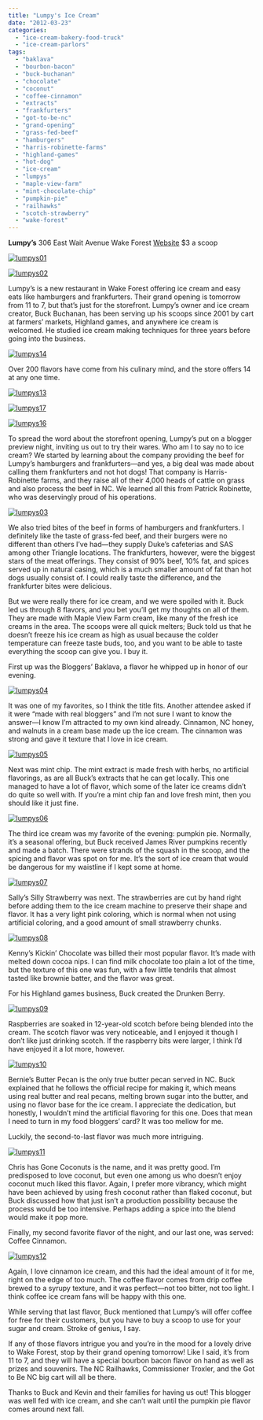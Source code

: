 ```yaml
---
title: "Lumpy's Ice Cream"
date: "2012-03-23"
categories:
  - "ice-cream-bakery-food-truck"
  - "ice-cream-parlors"
tags:
  - "baklava"
  - "bourbon-bacon"
  - "buck-buchanan"
  - "chocolate"
  - "coconut"
  - "coffee-cinnamon"
  - "extracts"
  - "frankfurters"
  - "got-to-be-nc"
  - "grand-opening"
  - "grass-fed-beef"
  - "hamburgers"
  - "harris-robinette-farms"
  - "highland-games"
  - "hot-dog"
  - "ice-cream"
  - "lumpys"
  - "maple-view-farm"
  - "mint-chocolate-chip"
  - "pumpkin-pie"
  - "railhawks"
  - "scotch-strawberry"
  - "wake-forest"
---
```


**Lumpy’s** 306 East Wait Avenue Wake Forest [Website](http://lumpysicecream.com/) $3 a scoop

[![](http://www.rebeccagomezfarrell.com/wp-content/uploads/2012/03/lumpys01.jpg "lumpys01")](http://www.rebeccagomezfarrell.com/wp-content/uploads/2012/03/lumpys01.jpg)

[![](http://www.rebeccagomezfarrell.com/wp-content/uploads/2012/03/lumpys02.jpg "lumpys02")](http://www.rebeccagomezfarrell.com/wp-content/uploads/2012/03/lumpys02.jpg)

Lumpy’s is a new restaurant in Wake Forest offering ice cream and easy eats like hamburgers and frankfurters. Their grand opening is tomorrow from 11 to 7, but that’s just for the storefront. Lumpy’s owner and ice cream creator, Buck Buchanan, has been serving up his scoops since 2001 by cart at farmers’ markets, Highland games, and anywhere ice cream is welcomed. He studied ice cream making techniques for three years before going into the business.




<div class="caption">

[![](http://www.rebeccagomezfarrell.com/wp-content/uploads/2012/03/lumpys14.jpg "lumpys14")](http://www.rebeccagomezfarrell.com/wp-content/uploads/2012/03/lumpys14.jpg)</div>


Over 200 flavors have come from his culinary mind, and the store offers 14 at any one time.

[![](http://www.rebeccagomezfarrell.com/wp-content/uploads/2012/03/lumpys13.jpg "lumpys13")](http://www.rebeccagomezfarrell.com/wp-content/uploads/2012/03/lumpys13.jpg)

[![](http://www.rebeccagomezfarrell.com/wp-content/uploads/2012/03/lumpys17.jpg "lumpys17")](http://www.rebeccagomezfarrell.com/wp-content/uploads/2012/03/lumpys17.jpg)

[![](http://www.rebeccagomezfarrell.com/wp-content/uploads/2012/03/lumpys16.jpg "lumpys16")](http://www.rebeccagomezfarrell.com/wp-content/uploads/2012/03/lumpys16.jpg)

To spread the word about the storefront opening, Lumpy’s put on a blogger preview night, inviting us out to try their wares. Who am I to say no to ice cream? We started by learning about the company providing the beef for Lumpy’s hamburgers and frankfurters—and yes, a big deal was made about calling them frankfurters and not hot dogs! That company is Harris-Robinette farms, and they raise all of their 4,000 heads of cattle on grass and also process the beef in NC. We learned all this from Patrick Robinette, who was deservingly proud of his operations.

[![](http://www.rebeccagomezfarrell.com/wp-content/uploads/2012/03/lumpys03.jpg "lumpys03")](http://www.rebeccagomezfarrell.com/wp-content/uploads/2012/03/lumpys03.jpg)

We also tried bites of the beef in forms of hamburgers and frankfurters. I definitely like the taste of grass-fed beef, and their burgers were no different than others I’ve had—they supply Duke’s cafeterias and SAS among other Triangle locations. The frankfurters, however, were the biggest stars of the meat offerings. They consist of 90% beef, 10% fat, and spices served up in natural casing, which is a much smaller amount of fat than hot dogs usually consist of. I could really taste the difference, and the frankfurter bites were delicious.

But we were really there for ice cream, and we were spoiled with it. Buck led us through 8 flavors, and you bet you’ll get my thoughts on all of them. They are made with Maple View Farm cream, like many of the fresh ice creams in the area. The scoops were all quick melters; Buck told us that he doesn’t freeze his ice cream as high as usual because the colder temperature can freeze taste buds, too, and you want to be able to taste everything the scoop can give you. I buy it.

First up was the Bloggers’ Baklava, a flavor he whipped up in honor of our evening.

[![](http://www.rebeccagomezfarrell.com/wp-content/uploads/2012/03/lumpys04.jpg "lumpys04")](http://www.rebeccagomezfarrell.com/wp-content/uploads/2012/03/lumpys04.jpg)

It was one of my favorites, so I think the title fits. Another attendee asked if it were “made with real bloggers” and I’m not sure I want to know the answer—I know I’m attracted to my own kind already. Cinnamon, NC honey, and walnuts in a cream base made up the ice cream. The cinnamon was strong and gave it texture that I love in ice cream.

[![](http://www.rebeccagomezfarrell.com/wp-content/uploads/2012/03/lumpys05.jpg "lumpys05")](http://www.rebeccagomezfarrell.com/wp-content/uploads/2012/03/lumpys05.jpg)

Next was mint chip. The mint extract is made fresh with herbs, no artificial flavorings, as are all Buck’s extracts that he can get locally. This one managed to have a lot of flavor, which some of the later ice creams didn’t do quite so well with. If you’re a mint chip fan and love fresh mint, then you should like it just fine.

[![](http://www.rebeccagomezfarrell.com/wp-content/uploads/2012/03/lumpys06.jpg "lumpys06")](http://www.rebeccagomezfarrell.com/wp-content/uploads/2012/03/lumpys06.jpg)

The third ice cream was my favorite of the evening: pumpkin pie. Normally, it’s a seasonal offering, but Buck received James River pumpkins recently and made a batch. There were strands of the squash in the scoop, and the spicing and flavor was spot on for me. It’s the sort of ice cream that would be dangerous for my waistline if I kept some at home.

[![](http://www.rebeccagomezfarrell.com/wp-content/uploads/2012/03/lumpys07.jpg "lumpys07")](http://www.rebeccagomezfarrell.com/wp-content/uploads/2012/03/lumpys07.jpg)

Sally’s Silly Strawberry was next. The strawberries are cut by hand right before adding them to the ice cream machine to preserve their shape and flavor. It has a very light pink coloring, which is normal when not using artificial coloring, and a good amount of small strawberry chunks.

[![](http://www.rebeccagomezfarrell.com/wp-content/uploads/2012/03/lumpys08.jpg "lumpys08")](http://www.rebeccagomezfarrell.com/wp-content/uploads/2012/03/lumpys08.jpg)

Kenny’s Kickin’ Chocolate was billed their most popular flavor. It’s made with melted down cocoa nips. I can find milk chocolate too plain a lot of the time, but the texture of this one was fun, with a few little tendrils that almost tasted like brownie batter, and the flavor was great.

For his Highland games business, Buck created the Drunken Berry.

[![](http://www.rebeccagomezfarrell.com/wp-content/uploads/2012/03/lumpys09.jpg "lumpys09")](http://www.rebeccagomezfarrell.com/wp-content/uploads/2012/03/lumpys09.jpg)

Raspberries are soaked in 12-year-old scotch before being blended into the cream. The scotch flavor was very noticeable, and I enjoyed it though I don’t like just drinking scotch. If the raspberry bits were larger, I think I’d have enjoyed it a lot more, however.

[![](http://www.rebeccagomezfarrell.com/wp-content/uploads/2012/03/lumpys10.jpg "lumpys10")](http://www.rebeccagomezfarrell.com/wp-content/uploads/2012/03/lumpys10.jpg)

Bernie’s Butter Pecan is the only true butter pecan served in NC. Buck explained that he follows the official recipe for making it, which means using real butter and real pecans, melting brown sugar into the butter, and using no flavor base for the ice cream. I appreciate the dedication, but honestly, I wouldn’t mind the artificial flavoring for this one. Does that mean I need to turn in my food bloggers’ card? It was too mellow for me.

Luckily, the second-to-last flavor was much more intriguing.

[![](http://www.rebeccagomezfarrell.com/wp-content/uploads/2012/03/lumpys11.jpg "lumpys11")](http://www.rebeccagomezfarrell.com/wp-content/uploads/2012/03/lumpys11.jpg)

Chris has Gone Coconuts is the name, and it was pretty good. I’m predisposed to love coconut, but even one among us who doesn’t enjoy coconut much liked this flavor. Again, I prefer more vibrancy, which might have been achieved by using fresh coconut rather than flaked coconut, but Buck discussed how that just isn’t a production possibility because the process would be too intensive. Perhaps adding a spice into the blend would make it pop more.

Finally, my second favorite flavor of the night, and our last one, was served: Coffee Cinnamon.

[![](http://www.rebeccagomezfarrell.com/wp-content/uploads/2012/03/lumpys12.jpg "lumpys12")](http://www.rebeccagomezfarrell.com/wp-content/uploads/2012/03/lumpys12.jpg)

Again, I love cinnamon ice cream, and this had the ideal amount of it for me, right on the edge of too much. The coffee flavor comes from drip coffee brewed to a syrupy texture, and it was perfect—not too bitter, not too light. I think coffee ice cream fans will be happy with this one.

While serving that last flavor, Buck mentioned that Lumpy’s will offer coffee for free for their customers, but you have to buy a scoop to use for your sugar and cream. Stroke of genius, I say.

If any of those flavors intrigue you and you’re in the mood for a lovely drive to Wake Forest, stop by their grand opening tomorrow! Like I said, it’s from 11 to 7, and they will have a special bourbon bacon flavor on hand as well as prizes and souvenirs. The NC Railhawks, Commissioner Troxler, and the Got to Be NC big cart will all be there.

Thanks to Buck and Kevin and their families for having us out! This blogger was well fed with ice cream, and she can’t wait until the pumpkin pie flavor comes around next fall.
